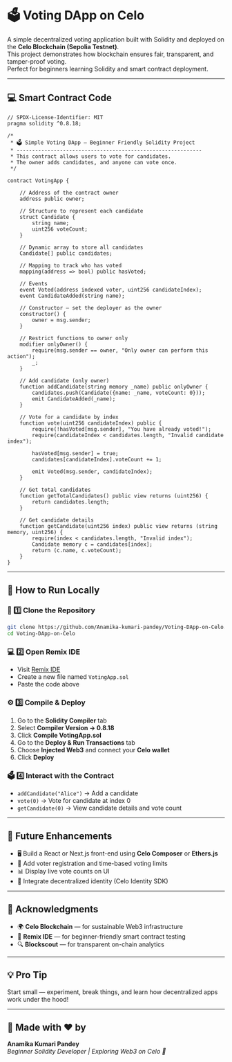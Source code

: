 # 🗳️ Voting DApp on Celo  

A simple decentralized voting application built with Solidity and deployed on the **Celo Blockchain (Sepolia Testnet)**.  
This project demonstrates how blockchain ensures fair, transparent, and tamper-proof voting.  
Perfect for beginners learning Solidity and smart contract deployment.

---

## 💻 Smart Contract Code

```solidity
// SPDX-License-Identifier: MIT
pragma solidity ^0.8.18;

/*
 * 🗳️ Simple Voting DApp — Beginner Friendly Solidity Project
 * ------------------------------------------------------------
 * This contract allows users to vote for candidates.
 * The owner adds candidates, and anyone can vote once.
 */

contract VotingApp {

    // Address of the contract owner
    address public owner;

    // Structure to represent each candidate
    struct Candidate {
        string name;
        uint256 voteCount;
    }

    // Dynamic array to store all candidates
    Candidate[] public candidates;

    // Mapping to track who has voted
    mapping(address => bool) public hasVoted;

    // Events
    event Voted(address indexed voter, uint256 candidateIndex);
    event CandidateAdded(string name);

    // Constructor — set the deployer as the owner
    constructor() {
        owner = msg.sender;
    }

    // Restrict functions to owner only
    modifier onlyOwner() {
        require(msg.sender == owner, "Only owner can perform this action");
        _;
    }

    // Add candidate (only owner)
    function addCandidate(string memory _name) public onlyOwner {
        candidates.push(Candidate({name: _name, voteCount: 0}));
        emit CandidateAdded(_name);
    }

    // Vote for a candidate by index
    function vote(uint256 candidateIndex) public {
        require(!hasVoted[msg.sender], "You have already voted!");
        require(candidateIndex < candidates.length, "Invalid candidate index");

        hasVoted[msg.sender] = true;
        candidates[candidateIndex].voteCount += 1;

        emit Voted(msg.sender, candidateIndex);
    }

    // Get total candidates
    function getTotalCandidates() public view returns (uint256) {
        return candidates.length;
    }

    // Get candidate details
    function getCandidate(uint256 index) public view returns (string memory, uint256) {
        require(index < candidates.length, "Invalid index");
        Candidate memory c = candidates[index];
        return (c.name, c.voteCount);
    }
}
```

---

## 🚀 How to Run Locally

### 🧭 1️⃣ Clone the Repository
```bash
git clone https://github.com/Anamika-kumari-pandey/Voting-DApp-on-Celo.git
cd Voting-DApp-on-Celo
```

### 💻 2️⃣ Open Remix IDE
- Visit [Remix IDE](https://remix.ethereum.org)  
- Create a new file named `VotingApp.sol`  
- Paste the code above  

### ⚙️ 3️⃣ Compile & Deploy
1. Go to the **Solidity Compiler** tab  
2. Select **Compiler Version → 0.8.18**  
3. Click **Compile VotingApp.sol**  
4. Go to the **Deploy & Run Transactions** tab  
5. Choose **Injected Web3** and connect your **Celo wallet**  
6. Click **Deploy**  

### 🗳️ 4️⃣ Interact with the Contract
- `addCandidate("Alice")` → Add a candidate  
- `vote(0)` → Vote for candidate at index 0  
- `getCandidate(0)` → View candidate details and vote count  

---

## 🧩 Future Enhancements
- 🖥️ Build a React or Next.js front-end using **Celo Composer** or **Ethers.js**  
- 🧾 Add voter registration and time-based voting limits  
- 📊 Display live vote counts on UI  
- 🔐 Integrate decentralized identity (Celo Identity SDK)  

---

## 🙌 Acknowledgments
- 🌍 **Celo Blockchain** — for sustainable Web3 infrastructure  
- 🧪 **Remix IDE** — for beginner-friendly smart contract testing  
- 🔍 **Blockscout** — for transparent on-chain analytics  

---

## 💡 Pro Tip
Start small — experiment, break things, and learn how decentralized apps work under the hood!

---

## 🧠 Made with ❤️ by  
**Anamika Kumari Pandey**  
_Beginner Solidity Developer | Exploring Web3 on Celo 🌿_
